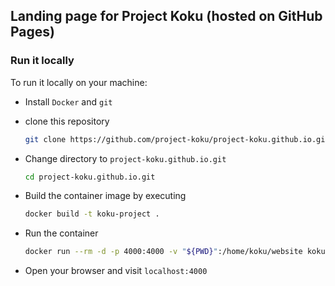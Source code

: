 ## Landing page for Project Koku (hosted on GitHub Pages)

### Run it locally

To run it locally on your machine:
 - Install `Docker` and `git`
 - clone this repository
  
    ```sh
    git clone https://github.com/project-koku/project-koku.github.io.git
    ```

 - Change directory to `project-koku.github.io.git`

   ```sh
   cd project-koku.github.io.git
   ```

 - Build the container image by executing

   ```sh
   docker build -t koku-project .
   ```

 - Run the container

   ```sh
   docker run --rm -d -p 4000:4000 -v "${PWD}":/home/koku/website koku-project
   ```
 - Open your browser and visit `localhost:4000`
